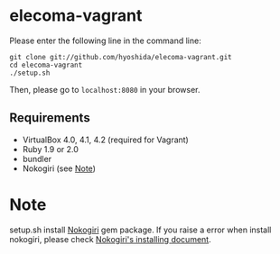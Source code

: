 # elecoma-vagrant

Please enter the following line in the command line:

    git clone git://github.com/hyoshida/elecoma-vagrant.git
    cd elecoma-vagrant
    ./setup.sh

Then, please go to ``localhost:8080`` in your browser.

## Requirements

* VirtualBox 4.0, 4.1, 4.2 (required for Vagrant)
* Ruby 1.9 or 2.0
* bundler
* Nokogiri (see [Note](#note))

# Note

setup.sh install [Nokogiri](http://nokogiri.org/ "Nokogiri") gem package.
If you raise a error when install nokogiri, please check [Nokogiri's installing document](http://nokogiri.org/tutorials/installing_nokogiri.html "Nokogiri's installing document").
